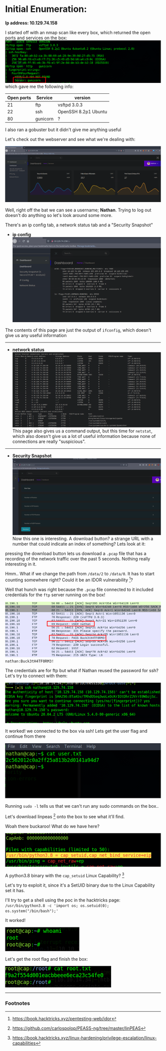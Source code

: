 
# Initial Enumeration:

**Ip address: 10.129.74.158**


I started off with an nmap scan like every box, which returned the open ports and services on the box:
![nmap result](/docs/img/nmap_scan.png)
which gave me the following info:

|Open ports | Service | version|
|-----------|---------|----|
| 21| ftp| vsftpd 3.0.3|
| 22 | ssh | OpenSSH 8.2p1 Ubuntu|
| 80 | gunicorn | ? |

I also ran a gobuster but it didn't give me anything useful

Let's check out the webserver and see what we're dealing with:

![home page](/docs/img/homepage.png)

Well, right off the bat we can see a username; **Nathan**. 
Trying to log out doesn't do anything so let's look around some more.

There's an ip config tab, a network status tab and a "Security Snapshot"

* **ip config**
![ip page](/docs/img/ip_page.png)

The contents of this page are just the output of `ifconfig`, which doesn't give us any useful information


---
* **network status**
![network status page](/docs/img/netstat.png)
This page also gives us a command output, but this time for `netstat`, which also doesn't give us a lot of useful information because none of connections are really "suspicious".

---
* **Security Snapshot**
![Security Snapshot](/docs/img/pcap_page.png)
Now this one is interesting. A download button? a strange URL with a number that could indicate an index of something? 
Lets look at it:

pressing the download button lets us download a `.pcap` file that has a recording of the network traffic over the past 5 seconds. Nothing really interesting in it.

Hmm.. 
What if we change the path from `/data/2` to `/data/0`. It has to start counting somewhere right? Could it be an IDOR vulnerability [^1]?

Well that hunch was right because the `.pcap` file connected to it included credentials for the `ftp` server running on the box!

![creds](/docs/img/creds.png)
`nathan:Buck3tH4TF0RM3!`

The credentials are for ftp but what if Nathan reused the password for ssh? Let's try to connect with them:


![ssh](/docs/img/ssh.png)

It worked! we connected to the box via ssh!
Lets get the user flag and continue from there

![user.txt](/docs/img/user.png)

Running `sudo -l` tells us that we can't run any sudo commands on the box..

 Let's download linpeas [^2] onto the box to see what it'll find.
 
Woah there buckaroo! What do we have here?

![privesc](/docs/img/privesc.png)

A python3.8 binary with the `cap_setuid` Linux Capability? [^3]

Let's try to exploit it, since it's a SetUID binary due to the Linux Capability set it has.

I'll try to get a shell using the poc in the hacktricks page:
`/usr/bin/python3.8 -c 'import os; os.setuid(0); os.system("/bin/bash");'`

It worked! 

![root](/docs/img/root.png)

Let's get the root flag and finish the box:

![root flag](/docs/img/root_flag.png)














---
### Footnotes
[^1]: https://book.hacktricks.xyz/pentesting-web/idor
[^2]: https://github.com/carlospolop/PEASS-ng/tree/master/linPEAS
[^3]: https://book.hacktricks.xyz/linux-hardening/privilege-escalation/linux-capabilities